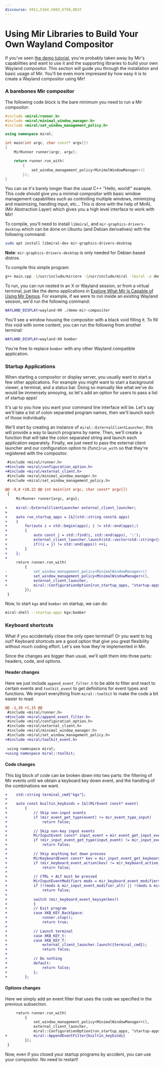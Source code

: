 ```yaml
---
discourse: 4911,5164,5603,6756,8037
---
```


# Using Mir Libraries to Build Your Own Wayland Compositor
If you've seen [the demo tutorial](explore-mir-using-demos), you're probably
taken away by Mir's capabilities and want to use it and the supporting
libraries to build your own Wayland compositor. This section will guide you
through the installation and basic usage of Mir. You'll be even more impressed
by how easy it is to create a Wayland compositor using Mir!

### A barebones Mir compositor

The following code block is the bare minimum you need to run a Mir compositor:
```cpp
#include <miral/runner.h>
#include <miral/minimal_window_manager.h>
#include <miral/set_window_management_policy.h>

using namespace miral;

int main(int argc, char const* argv[])
{
    MirRunner runner{argc, argv};

    return runner.run_with(
        {
            set_window_management_policy<MinimalWindowManager>()
        });
}
```

You can se it's barely longer than the usual C++ "Hello, world!" example. This
code should give you a minimal compositor with basic window management
capabilities such as controlling multiple windows, minimizing and maximizing,
handling input, etc... This is done with the help of MirAL (Mir Abstraction
Layer) which gives you a high level interface to work with Mir!

To compile, you'll need to install `libmiral`, and
`mir-graphics-drivers-desktop` which can be done on Ubuntu (and Debian
derivatives) with the following command:
```sh
sudo apt install libmiral-dev mir-graphics-drivers-desktop
```

**Note**: `mir-graphics-drivers-desktop` is only needed for Debian based distros. 

To compile this simple program:
```sh
g++ main.cpp -I/usr/include/mircore -I/usr/include/miral -lmiral -o demo-mir-compositor
```

To run, you can run nested in an X or Wayland session, or from a virtual
terminal, just like the demo applications in [Explore What Mir Is Capable of
Using Mir Demos](explore-mir-using-demos.md). For example, if we were to run
inside an existing Wayland session, we'd run the following command:
```sh
WAYLAND_DISPLAY=wayland-99 ./demo-mir-compositor 
```
You'll see a window housing the compositor with a black void filling it. To
fill this void with some content, you can run the following from another
terminal:
```sh
WAYLAND_DISPLAY=wayland-99 bomber
```
You're free to replace `bomber` with any other Wayland compatible application.

### Startup Applications
When starting a compositor or display server, you usually want to start a few
other applications. For example you might want to start a background viewer, a
terminal, and a status bar. Doing so manually like what we've do would be
immensely annoying, so let's add an option for users to pass a list of startup
apps!

It's up to you how you want your command line interface will be. Let's say
we'll take a list of colon separated program names, then we'll launch each of
those individually. 

We'll start by creating an instance of `miral::ExternalClientLauncher`, this
will provide a way to launch programs by name. Then, we'll create a function
that will take the colon separated string and launch each application
separately. Finally, we just need to pass the external client launcher and our
configuration option to {func}`run_with` so that they're registered with the
compositor.

```diff
 #include <miral/runner.h>
+#include <miral/configuration_option.h>
+#include <miral/external_client.h>
 #include <miral/minimal_window_manager.h>
 #include <miral/set_window_management_policy.h>
 
@@ -9,8 +10,22 @@ int main(int argc, char const* argv[])
 {
     MirRunner runner{argc, argv};
 
+    miral::ExternalClientLauncher external_client_launcher;
+    
+    auto run_startup_apps = [&](std::string const& apps) 
+    {
+        for(auto i = std::begin(apps); i != std::end(apps);)
+        {
+            auto const j = std::find(i, std::end(apps), ':');
+            external_client_launcher.launch(std::vector<std::string>{std::string{i, j}});
+            if((i = j) != std::end(apps)) ++i;
+        }
+    };
+
     return runner.run_with(
         {
-            set_window_management_policy<MinimalWindowManager>()
+            set_window_management_policy<MinimalWindowManager>(),
+            external_client_launcher,
+            miral::ConfigurationOption{run_startup_apps, "startup-apps", "Colon separated list of startup apps", ""},
         });
 }
```

Now, to start `kgx` and `bomber` on startup, we can do:
```sh
miral-shell --startup-apps kgx:bomber
```

### Keyboard shortcuts
What if you accidentally close the only open terminal? Or you want to log out?
Keyboard shortcuts are a good option that give you great flexibility without
much coding effort. Let's see how they're implemented in Mir.

Since the changes are bigger than usual, we'll split them into three parts:
headers, code, and options.

#### Header changes
Here we just include `append_event_filter.h` to be able to filter and react to
certain events and `toolkit_event` to get definitions for event types and
functions. We import everything from `miral::toolkit` to make the code a bit
easier to read.
```diff
@@ -1,10 +1,15 @@
 #include <miral/runner.h>
+#include <miral/append_event_filter.h>
 #include <miral/configuration_option.h>
 #include <miral/external_client.h>
 #include <miral/minimal_window_manager.h>
 #include <miral/set_window_management_policy.h>
+#include <miral/toolkit_event.h>
 
 using namespace miral;
+using namespace miral::toolkit;
```
 
#### Code changes
This big block of code can be broken down into two parts: the filtering of
Mir events until we obtain a keyboard key down event, and the handling of the
combinations we want.

```diff
+    std::string terminal_cmd{"kgx"};
+
+    auto const builtin_keybinds = [&](MirEvent const* event)
+        {
+            // Skip non-input events
+            if (mir_event_get_type(event) != mir_event_type_input)
+                return false;
+
+            // Skip non-key input events
+            MirInputEvent const* input_event = mir_event_get_input_event(event);
+            if (mir_input_event_get_type(input_event) != mir_input_event_type_key)
+                return false;
+
+            // Skip anything but down presses
+            MirKeyboardEvent const* kev = mir_input_event_get_keyboard_event(input_event);
+            if (mir_keyboard_event_action(kev) != mir_keyboard_action_down)
+                return false;
+
+            // CTRL + ALT must be pressed
+            MirInputEventModifiers mods = mir_keyboard_event_modifiers(kev);
+            if (!(mods & mir_input_event_modifier_alt) || !(mods & mir_input_event_modifier_ctrl))
+                return false;
+
+            switch (mir_keyboard_event_keysym(kev))
+            {
+            // Exit program
+            case XKB_KEY_BackSpace:
+                runner.stop();
+                return true;
+
+            // Launch terminal
+            case XKB_KEY_t:
+            case XKB_KEY_T:
+                external_client_launcher.launch({terminal_cmd});
+                return false;
+
+            // Do nothing
+            default:
+                return false;
+            };
+        };
```

#### Options changes
Here we simply add an event filter that uses the code we specified in the previous subsection.

```diff
     return runner.run_with(
         {
             set_window_management_policy<MinimalWindowManager>(),
             external_client_launcher,
             miral::ConfigurationOption{run_startup_apps, "startup-apps", "Colon separated list of startup apps", ""},
+            miral::AppendEventFilter{builtin_keybinds}
         });
 }
```

Now, even if you closed your startup programs by accident, you can use your compositor. No need to restart!
